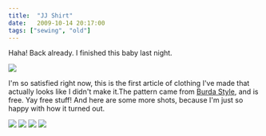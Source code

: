 ```yaml
---
title:  "JJ Shirt"
date:   2009-10-14 20:17:00
tags: ["sewing", "old"]
---
```

Haha! Back already. I finished this baby last night.


<img src="/uploads/2009/10/jj01.jpg">


I'm so satisfied right now, this is the first article of clothing I've made that actually looks like I didn't make it.The pattern came from [Burda Style](http://www.burdastyle.com/projects/jj), and is free. Yay free stuff! And here are some more shots, because I'm just so happy with how it turned out.


<img src="/uploads/2009/10/jj02.jpg">
<img src="/uploads/2009/10/jj03.jpg">
<img src="/uploads/2009/10/jj04.jpg">
<img src="/uploads/2009/10/jj05.jpg">

